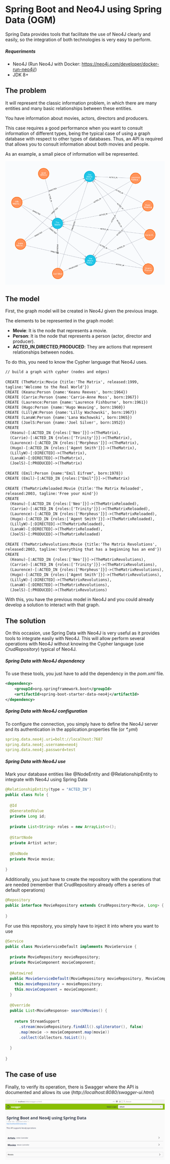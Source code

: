 # Spring Boot and Neo4J using Spring Data (OGM)

Spring Data provides tools that facilitate the use of Neo4J clearly and easily, so the integration of both technologies is very easy to perform.

##### Requeriments

- Neo4J (Run Neo4J with Docker: https://neo4j.com/developer/docker-run-neo4j/)
- JDK 8+


## The problem

It will represent the classic information problem, in which there are many entities and many basic relationships between these entities.

You have information about movies, actors, directors and producers. 

This case requires a good performance when you want to consult information of different types, being the typical case of using a graph database with respect to other types of databases. Thus, an API is required that allows you to consult information about both movies and people.

As an example, a small piece of information will be represented.

![GRAPH](src/main/resources/static/graph.png)


## The model

First, the graph model will be created in Neo4J given the previous image.

The elements to be represented in the graph model:

- **Movie**: It is the node that represents a movie.
- **Person**: It is the node that represents a person (actor, director and producer).
- **ACTED_IN**,**DIRECTED**,**PRODUCED**: They are actions that represent relationships between nodes.


To do this, you need to know the Cypher language that Neo4J uses.

```
// build a graph with cypher (nodes and edges)

CREATE (TheMatrix:Movie {title:'The Matrix', released:1999, tagline:'Welcome to the Real World'})
CREATE (Keanu:Person {name:'Keanu Reeves', born:1964})
CREATE (Carrie:Person {name:'Carrie-Anne Moss', born:1967})
CREATE (Laurence:Person {name:'Laurence Fishburne', born:1961})
CREATE (Hugo:Person {name:'Hugo Weaving', born:1960})
CREATE (LillyW:Person {name:'Lilly Wachowski', born:1967})
CREATE (LanaW:Person {name:'Lana Wachowski', born:1965})
CREATE (JoelS:Person {name:'Joel Silver', born:1952})
CREATE
  (Keanu)-[:ACTED_IN {roles:['Neo']}]->(TheMatrix),
  (Carrie)-[:ACTED_IN {roles:['Trinity']}]->(TheMatrix),
  (Laurence)-[:ACTED_IN {roles:['Morpheus']}]->(TheMatrix),
  (Hugo)-[:ACTED_IN {roles:['Agent Smith']}]->(TheMatrix),
  (LillyW)-[:DIRECTED]->(TheMatrix),
  (LanaW)-[:DIRECTED]->(TheMatrix),
  (JoelS)-[:PRODUCED]->(TheMatrix)

CREATE (Emil:Person {name:"Emil Eifrem", born:1978})
CREATE (Emil)-[:ACTED_IN {roles:["Emil"]}]->(TheMatrix)

CREATE (TheMatrixReloaded:Movie {title:'The Matrix Reloaded', released:2003, tagline:'Free your mind'})
CREATE
  (Keanu)-[:ACTED_IN {roles:['Neo']}]->(TheMatrixReloaded),
  (Carrie)-[:ACTED_IN {roles:['Trinity']}]->(TheMatrixReloaded),
  (Laurence)-[:ACTED_IN {roles:['Morpheus']}]->(TheMatrixReloaded),
  (Hugo)-[:ACTED_IN {roles:['Agent Smith']}]->(TheMatrixReloaded),
  (LillyW)-[:DIRECTED]->(TheMatrixReloaded),
  (LanaW)-[:DIRECTED]->(TheMatrixReloaded),
  (JoelS)-[:PRODUCED]->(TheMatrixReloaded)

CREATE (TheMatrixRevolutions:Movie {title:'The Matrix Revolutions', released:2003, tagline:'Everything that has a beginning has an end'})
CREATE
  (Keanu)-[:ACTED_IN {roles:['Neo']}]->(TheMatrixRevolutions),
  (Carrie)-[:ACTED_IN {roles:['Trinity']}]->(TheMatrixRevolutions),
  (Laurence)-[:ACTED_IN {roles:['Morpheus']}]->(TheMatrixRevolutions),
  (Hugo)-[:ACTED_IN {roles:['Agent Smith']}]->(TheMatrixRevolutions),
  (LillyW)-[:DIRECTED]->(TheMatrixRevolutions),
  (LanaW)-[:DIRECTED]->(TheMatrixRevolutions),
  (JoelS)-[:PRODUCED]->(TheMatrixRevolutions)
```

With this, you have the previous model in Neo4J and you could already develop a solution to interact with that graph.


## The solution

On this occasion, use Spring Data with Neo4J is very useful as it provides tools to integrate easily with Neo4J. This will allow perform several operations with Neo4J without knowing the Cypher language (use _CrudRepository_) typical of Neo4J.

##### Spring Data with Neo4J dependency

To use these tools, you just have to add the dependency in the _pom.xml_ file.

```xml
<dependency>
    <groupId>org.springframework.boot</groupId>
	<artifactId>spring-boot-starter-data-neo4j</artifactId>
</dependency>
```

##### Spring Data with Neo4J configuration

To configure the connection, you simply have to define the Neo4J server and its authentication in the application.properties file (or _*.yml_)

```yaml
spring.data.neo4j.uri=bolt://localhost:7687
spring.data.neo4j.username=neo4j
spring.data.neo4j.password=test
```

##### Spring Data with Neo4J use

Mark your database entities like @NodeEntity and @RelationshipEntity to integrate with Neo4J using Spring Data

```java
@RelationshipEntity(type = "ACTED_IN")
public class Role {

  @Id
  @GeneratedValue
  private Long id;
  
  private List<String> roles = new ArrayList<>();

  @StartNode
  private Artist actor;

  @EndNode
  private Movie movie;

}
```

Additionally, you just have to create the repository with the operations that are needed (remember that CrudRepository already offers a series of default operations)

```java
@Repository
public interface MovieRepository extends CrudRepository<Movie, Long> {

}
```

For use this repository, you simply have to inject it into where you want to use

```java
@Service
public class MovieServiceDefault implements MovieService {
  
  private MovieRepository movieRepository;
  private MovieComponent movieComponent;
  
  @Autowired
  public MovieServiceDefault(MovieRepository movieRepository, MovieComponent movieComponent) {
    this.movieRepository = movieRepository;
    this.movieComponent = movieComponent;
  }
  
  @Override
  public List<MovieResponse> searchMovies() {
    
    return StreamSupport
      .stream(movieRepository.findAll().spliterator(), false)
      .map(movie -> movieComponent.map(movie))
      .collect(Collectors.toList());
    
  }
  
}
```

## The case of use

Finally, to verify its operation, there is Swagger where the API is documented and allows its use (_http://localhost:8080/swagger-ui.html_)

![SWAGGER](src/main/resources/static/swagger.png)

